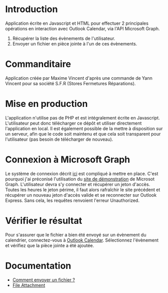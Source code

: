 # Introduction
Application écrite en Javascript et HTML pour effectuer 2 principales opérations
en interaction avec Outlook Calendar, via l'API Microsoft Graph.
1. Récupérer la liste des évènements de l'utilisateur.
2. Envoyer un fichier en pièce jointe à l'un de ces évènements.

# Commanditaire
Application créée par Maxime Vincent d'après une commande de Yann Vincent 
pour sa société S.F.R (Stores Fermetures Réparations).

# Mise en production
L'application n'utilise pas de PHP et est intégralement écrite en Javascript.
L'utilisateur peut donc télécharger ce dépôt et utiliser directement 
l'application en local.
Il est également possible de la mettre à disposition sur un serveur,
afin que le code soit maintenu et que cela soit transparent pour l'utilisateur
(pas besoin de télécharger de nouveau).

# Connexion à Microsoft Graph
Le système de connexion décrit 
[ici](https://docs.microsoft.com/fr-fr/outlook/rest/get-started) 
est compliqué à mettre en place. C'est pourquoi j'ai préconisé l'utilisation
du [site de démonstration](https://developer.microsoft.com/fr-fr/graph/graph-explorer)
de Microsot Graph. L'utilisateur devra s'y connecter et récupérer un jeton d'accès.
Toutes les heures le jeton périme, il faut alors rafraîchir le site précédent
et récupérer un nouveau jeton d'accès valide et se reconnecter sur Outlook Express.
Sans cela, les requêtes renvoient l'erreur Unauthorized.

# Vérifier le résultat
Pour s'assurer que le fichier a bien été envoyé sur un évènement du calendrier,
connectez-vous à [Outlook Calendar](https://outlook.live.com/calendar).
Sélectionnez l'évènement et vérifiez que la pièce jointe a été ajoutée.

# Documentation
* [Comment envoyer un fichier ?](https://docs.microsoft.com/en-us/graph/api/event-post-attachments?view=graph-rest-1.0&tabs=http)
* [File Attachment](https://docs.microsoft.com/en-us/graph/api/resources/fileattachment?view=graph-rest-1.0)